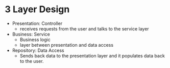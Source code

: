 # 3 Layer Design

- Presentation: Controller
  - receives requests from the user and talks to the service layer
- Business: Service
  - Business logic
  - layer between presentation and data access
- Repository: Data Access
  - Sends back data to the presentation layer and it populates data back to the user.
